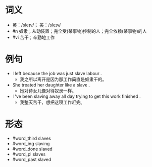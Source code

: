 # 词义
- 英：/sleɪv/； 美：/sleɪv/
- #n 奴隶；从动装置；完全受(某事物)控制的人；完全依赖(某事物)的人
- #vi 苦干；辛勤地工作
# 例句
- I left because the job was just slave labour .
	- 我之所以离开是因为那工作简直是奴隶干的。
- She treated her daughter like a slave .
	- 她对待女儿像对待奴隶一样。
- I 've been slaving away all day trying to get this work finished .
	- 我整天苦干，想把这项工作赶完。
# 形态
- #word_third slaves
- #word_ing slaving
- #word_done slaved
- #word_pl slaves
- #word_past slaved
